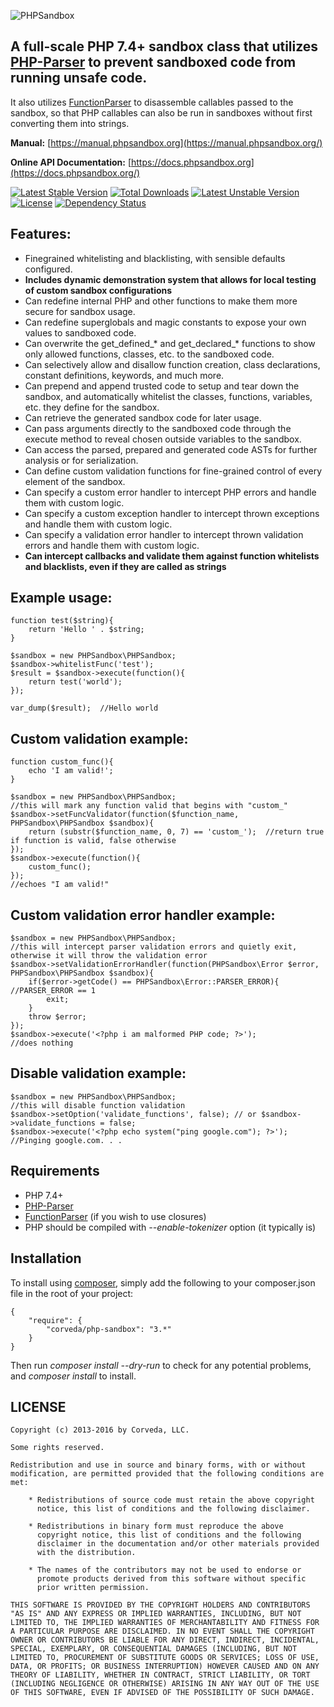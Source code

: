 ![PHPSandbox](https://phpsandbox.org/images/logo.png)

## A full-scale PHP 7.4+ sandbox class that utilizes [PHP-Parser](https://github.com/nikic/PHP-Parser) to prevent sandboxed code from running unsafe code.

It also utilizes [FunctionParser](https://github.com/jeremeamia/FunctionParser) to disassemble callables passed to the sandbox, so that PHP callables can also be run in sandboxes without first converting them into strings.

**Manual:** [https://manual.phpsandbox.org](https://manual.phpsandbox.org/)

**Online API Documentation:** [https://docs.phpsandbox.org](https://docs.phpsandbox.org/)

[![Latest Stable Version](https://poser.pugx.org/corveda/php-sandbox/v/stable.png)](https://packagist.org/packages/corveda/php-sandbox) [![Total Downloads](https://poser.pugx.org/corveda/php-sandbox/downloads.png)](https://packagist.org/packages/corveda/php-sandbox) [![Latest Unstable Version](https://poser.pugx.org/corveda/php-sandbox/v/unstable.png)](https://packagist.org/packages/corveda/php-sandbox) [![License](https://poser.pugx.org/corveda/php-sandbox/license.png)](https://packagist.org/packages/corveda/php-sandbox)
[![Dependency Status](https://www.versioneye.com/user/projects/56ba5cc22a29ed002d2af5e2/badge.svg?style=flat)](https://www.versioneye.com/user/projects/56ba5cc22a29ed002d2af5e2)

## Features:

- Finegrained whitelisting and blacklisting, with sensible defaults configured.
- **Includes dynamic demonstration system that allows for local testing of custom sandbox configurations**
- Can redefine internal PHP and other functions to make them more secure for sandbox usage.
- Can redefine superglobals and magic constants to expose your own values to sandboxed code.
- Can overwrite the get_defined_* and get_declared_* functions to show only allowed functions, classes, etc. to the sandboxed code.
- Can selectively allow and disallow function creation, class declarations, constant definitions, keywords, and much more.
- Can prepend and append trusted code to setup and tear down the sandbox, and automatically whitelist the classes, functions, variables, etc. they define for the sandbox.
- Can retrieve the generated sandbox code for later usage.
- Can pass arguments directly to the sandboxed code through the execute method to reveal chosen outside variables to the sandbox.
- Can access the parsed, prepared and generated code ASTs for further analysis or for serialization.
- Can define custom validation functions for fine-grained control of every element of the sandbox.
- Can specify a custom error handler to intercept PHP errors and handle them with custom logic.
- Can specify a custom exception handler to intercept thrown exceptions and handle them with custom logic.
- Can specify a validation error handler to intercept thrown validation errors and handle them with custom logic.
- **Can intercept callbacks and validate them against function whitelists and blacklists, even if they are called as strings**

## Example usage:

    function test($string){
        return 'Hello ' . $string;
    }

    $sandbox = new PHPSandbox\PHPSandbox;
    $sandbox->whitelistFunc('test');
    $result = $sandbox->execute(function(){
        return test('world');
    });

    var_dump($result);  //Hello world

## Custom validation example:

    function custom_func(){
        echo 'I am valid!';
    }

    $sandbox = new PHPSandbox\PHPSandbox;
    //this will mark any function valid that begins with "custom_"
    $sandbox->setFuncValidator(function($function_name, PHPSandbox\PHPSandbox $sandbox){
        return (substr($function_name, 0, 7) == 'custom_');  //return true if function is valid, false otherwise
    });
    $sandbox->execute(function(){
        custom_func();
    });
    //echoes "I am valid!"

## Custom validation error handler example:

    $sandbox = new PHPSandbox\PHPSandbox;
    //this will intercept parser validation errors and quietly exit, otherwise it will throw the validation error
    $sandbox->setValidationErrorHandler(function(PHPSandbox\Error $error, PHPSandbox\PHPSandbox $sandbox){
        if($error->getCode() == PHPSandbox\Error::PARSER_ERROR){ //PARSER_ERROR == 1
            exit;
        }
        throw $error;
    });
    $sandbox->execute('<?php i am malformed PHP code; ?>');
    //does nothing

## Disable validation example:

    $sandbox = new PHPSandbox\PHPSandbox;
    //this will disable function validation
    $sandbox->setOption('validate_functions', false); // or $sandbox->validate_functions = false;
    $sandbox->execute('<?php echo system("ping google.com"); ?>');
    //Pinging google.com. . .

## Requirements

- PHP 7.4+
- [PHP-Parser](https://github.com/nikic/PHP-Parser)
- [FunctionParser](https://github.com/jeremeamia/FunctionParser) (if you wish to use closures)
- PHP should be compiled with *--enable-tokenizer* option (it typically is)

## Installation

To install using [composer](http://getcomposer.org/), simply add the following to your composer.json file in the root of your project:

    {
        "require": {
            "corveda/php-sandbox": "3.*"
        }
    }

Then run *composer install --dry-run* to check for any potential problems, and *composer install* to install.

## LICENSE

    Copyright (c) 2013-2016 by Corveda, LLC.

    Some rights reserved.

    Redistribution and use in source and binary forms, with or without
    modification, are permitted provided that the following conditions are
    met:

        * Redistributions of source code must retain the above copyright
          notice, this list of conditions and the following disclaimer.

        * Redistributions in binary form must reproduce the above
          copyright notice, this list of conditions and the following
          disclaimer in the documentation and/or other materials provided
          with the distribution.

        * The names of the contributors may not be used to endorse or
          promote products derived from this software without specific
          prior written permission.

    THIS SOFTWARE IS PROVIDED BY THE COPYRIGHT HOLDERS AND CONTRIBUTORS
    "AS IS" AND ANY EXPRESS OR IMPLIED WARRANTIES, INCLUDING, BUT NOT
    LIMITED TO, THE IMPLIED WARRANTIES OF MERCHANTABILITY AND FITNESS FOR
    A PARTICULAR PURPOSE ARE DISCLAIMED. IN NO EVENT SHALL THE COPYRIGHT
    OWNER OR CONTRIBUTORS BE LIABLE FOR ANY DIRECT, INDIRECT, INCIDENTAL,
    SPECIAL, EXEMPLARY, OR CONSEQUENTIAL DAMAGES (INCLUDING, BUT NOT
    LIMITED TO, PROCUREMENT OF SUBSTITUTE GOODS OR SERVICES; LOSS OF USE,
    DATA, OR PROFITS; OR BUSINESS INTERRUPTION) HOWEVER CAUSED AND ON ANY
    THEORY OF LIABILITY, WHETHER IN CONTRACT, STRICT LIABILITY, OR TORT
    (INCLUDING NEGLIGENCE OR OTHERWISE) ARISING IN ANY WAY OUT OF THE USE
    OF THIS SOFTWARE, EVEN IF ADVISED OF THE POSSIBILITY OF SUCH DAMAGE.
